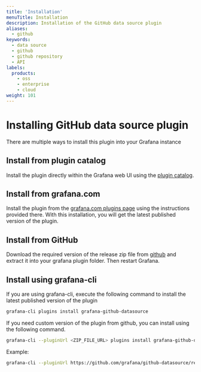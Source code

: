 ```yaml
---
title: 'Installation'
menuTitle: Installation
description: Installation of the GitHub data source plugin
aliases:
  - github
keywords:
  - data source
  - github
  - github repository
  - API
labels:
  products:
    - oss
    - enterprise
    - cloud
weight: 101
---
```


# Installing GitHub data source plugin

There are multiple ways to install this plugin into your Grafana instance

## Install from plugin catalog

Install the plugin directly within the Grafana web UI using the [plugin catalog](https://grafana.com/docs/grafana/latest/administration/plugin-management/#plugin-catalog).

## Install from grafana.com

Install the plugin from the [grafana.com plugins page](https://grafana.com/grafana/plugins/grafana-github-datasource/?tab=installation) using the instructions provided there. With this installation, you will get the latest published version of the plugin.

## Install from GitHub

Download the required version of the release zip file from [github](https://github.com/grafana/github-datasource/releases/) and extract it into your grafana plugin folder. Then restart Grafana.

## Install using grafana-cli

If you are using grafana-cli, execute the following command to install the latest published version of the plugin

```bash
grafana-cli plugins install grafana-github-datasource
```

If you need custom version of the plugin from github, you can install using the following command.

```bash
grafana-cli --pluginUrl <ZIP_FILE_URL> plugins install grafana-github-datasource
```

Example:

```bash
grafana-cli --pluginUrl https://github.com/grafana/github-datasource/releases/download/v1.6.0/grafana-github-datasource-1.6.0.zip plugins install grafana-github-datasource
```
